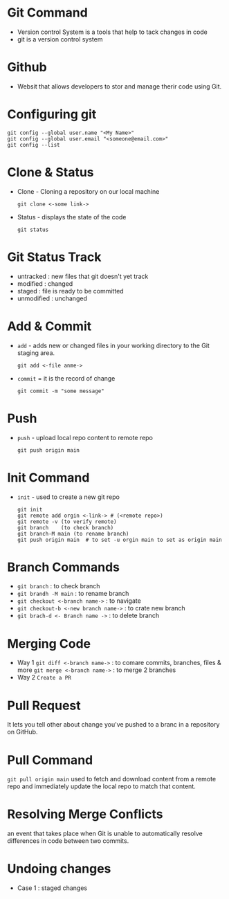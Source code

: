 # Git Command
- Version control System is a tools that help to tack changes in code
- git is a version control system
# Github
- Websit that allows developers to stor and manage therir code using Git.
#
# Configuring git
```
git config --global user.name "<My Name>"
git config --global user.email "<someone@email.com>"
git config --list
```
# Clone & Status
- Clone - Cloning a repository on our local machine
  ```
  git clone <-some link->
  ```
- Status - displays the state of the code
  ```
  git status
  ```
# Git Status Track
- untracked : new files that git doesn't yet track
- modified  : changed
- staged    : file is ready to be committed
- unmodified : unchanged

# Add & Commit

- `add` - adds new or changed files in your working directory to the Git staging area.
  ```
  git add <-file anme->
  ```
- `commit` = it is the record of change
  ```
  git commit -m "some message"
  ```
# Push 

- `push` - upload local repo content to remote repo
  ```
  git push origin main
  ```
#
# Init Command 

- `init` - used to create a new git repo
  ```
  git init
  git remote add orgin <-link-> # (<remote repo>)
  git remote -v (to verify remote)
  git branch    (to check branch)
  git branch-M main (to rename branch)
  git push origin main  # to set -u orgin main to set as origin main
  ```
#
# Branch Commands
- `git branch` : to check branch
- `git brandh -M main` : to rename branch
- `git checkout <-branch name->` : to navigate
- `git checkout-b <-new branch name->` : to crate new branch
- `git brach-d <- Branch name ->` : to delete branch
  
# Merging Code
- Way 1
  `git diff <-branch name->` : to comare commits, branches, files & more
  `git merge <-branch name->` : to merge 2 branches
- Way 2
  `Create a PR`
  
# Pull Request
It lets you tell other about change you've pushed to a branc in a repository on GitHub.

# Pull Command 
`git pull origin main`
used to fetch and download content from a remote repo and immediately update the local repo to match that content.

# Resolving Merge Conflicts
an event that takes place when Git is unable to automatically resolve differences in code between two commits.
#
# Undoing changes
- Case 1 : staged changes
  
